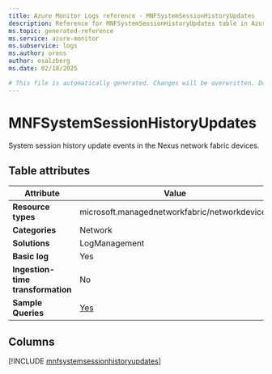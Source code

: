 ```yaml
---
title: Azure Monitor Logs reference - MNFSystemSessionHistoryUpdates
description: Reference for MNFSystemSessionHistoryUpdates table in Azure Monitor Logs.
ms.topic: generated-reference
ms.service: azure-monitor
ms.subservice: logs
ms.author: orens
author: osalzberg
ms.date: 02/18/2025

# This file is automatically generated. Changes will be overwritten. Do not change this file directly.
---
```


# MNFSystemSessionHistoryUpdates

System session history update events in the Nexus network fabric devices.


## Table attributes

|Attribute|Value|
|---|---|
|**Resource types**|microsoft.managednetworkfabric/networkdevices|
|**Categories**|Network|
|**Solutions**| LogManagement|
|**Basic log**|Yes|
|**Ingestion-time transformation**|No|
|**Sample Queries**|[Yes](/azure/azure-monitor/reference/queries/mnfsystemsessionhistoryupdates)|



## Columns
  
[!INCLUDE [mnfsystemsessionhistoryupdates](~/reusable-content/ce-skilling/azure/includes/azure-monitor/reference/tables/mnfsystemsessionhistoryupdates-include.md)]
